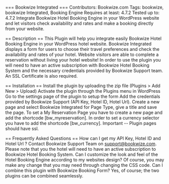 === Bookwize Integrated ===
Contributors: Bookwize.com
Tags: bookwize, bookwize Integrated, Booking Engine
Requires at least: 4.7.2
Tested up to: 4.7.2
Integrate Bookwize Hotel Booking Engine in your WordPress website and let visitors check availability and rates and make a booking directly from your website.

== Description ==
This Plugin will help you integrate easily Bookwize Hotel Booking Engine in your WordPress hotel website. Bookwize Integrated displays a form for users to choose their travel preferences and check the availability and rates of your hotel.
Website visitors are able to complete a reservation without living your hotel website! In order to use the plugin you will need to have an active subscription with Bookwize Hotel Booking System and the necessary credentials provided by Bookwize Support team.
An SSL Certificate is also required.

== Installation ==
Install the plugin by uploading the zip file (Plugins > Add New > Upload)
Activate the plugin through the Plugins menu in WordPress
Go to the settings page of the plugin to setup the form
Add the credentials provided by Bookwize Support (API Key, Hotel ID, Hotel Url).
Create a new page and select Bookwize Integrated for Page Type, give a title and save the page.
To set a My Reservation Page you have to create a new page and add the shortcode [bw_myreservation].
In order to set a currency selector you have to add the shortcode [bw_currency].
Important -- Plugin pages should have ssl.

== Frequently Asked Questions ==
How can I get my API Key, Hotel ID and Hotel Url ?
Contact Bookwize Support Team on support@bookwize.com. Please note that you the hotel will need to have an active subscription to Bookwize Hotel Booking System.
Can I customize the look and feel of the Hotel Booking Engine according to my websites design?
Of course, you may make any change that you may need through changing the CSS code.
Can I combine this plugin with Bookwize Booking Form?
Yes, of course; the two plugins can be combined seamlessly.
